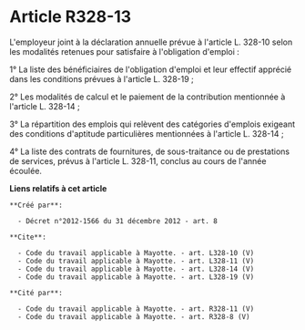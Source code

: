 # Article R328-13

L'employeur joint à la déclaration annuelle prévue à l'article L. 328-10 selon les modalités retenues pour satisfaire à
l'obligation d'emploi : 

1° La liste des bénéficiaires de l'obligation d'emploi et leur effectif apprécié dans les conditions prévues à l'article L.
328-19 ; 

2° Les modalités de calcul et le paiement de la contribution mentionnée à l'article L. 328-14 ; 

3° La répartition des emplois qui relèvent des catégories d'emplois exigeant des conditions d'aptitude particulières
mentionnées à l'article L. 328-14 ; 

4° La liste des contrats de fournitures, de sous-traitance ou de prestations de services, prévus à l'article L. 328-11,
conclus au cours de l'année écoulée.

**Liens relatifs à cet article**

	**Créé par**:

	  - Décret n°2012-1566 du 31 décembre 2012 - art. 8

	**Cite**:

	  - Code du travail applicable à Mayotte. - art. L328-10 (V)
	  - Code du travail applicable à Mayotte. - art. L328-11 (V)
	  - Code du travail applicable à Mayotte. - art. L328-14 (V)
	  - Code du travail applicable à Mayotte. - art. L328-19 (V)

	**Cité par**:

	  - Code du travail applicable à Mayotte. - art. R328-11 (V)
	  - Code du travail applicable à Mayotte. - art. R328-8 (V)
